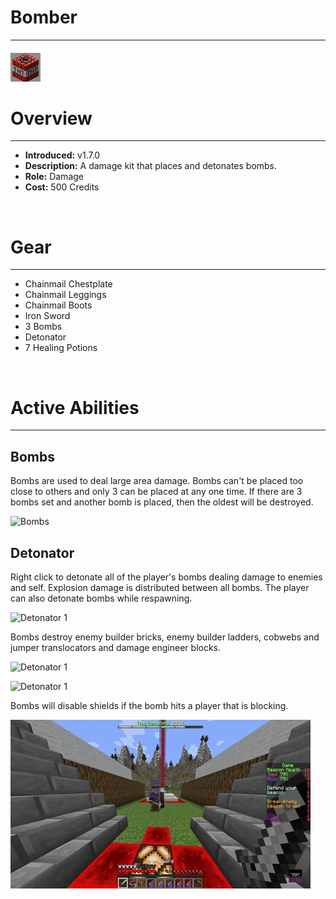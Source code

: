 
# Bomber

***

#### ![bomber-icon](../assets/kits/bomber/bomber-icon.jpg)

# Overview
***
- **Introduced:** v1.7.0
- **Description:** A damage kit that places and detonates bombs.
- **Role:** Damage
- **Cost:** 500 Credits

<br />  

# Gear
***
- Chainmail Chestplate
- Chainmail Leggings
- Chainmail Boots
- Iron Sword
- 3 Bombs
- Detonator
- 7 Healing Potions

<br />  

# Active Abilities
***
## Bombs
Bombs are used to deal large area damage. Bombs can't be placed too close to others and only 3 can be placed at any one time. If there are 3 bombs set and another bomb is placed, then the oldest will be destroyed.

![Bombs](../assets/kits/bomber/Bomber%20-%20Bombs.gif)

## Detonator
Right click to detonate all of the player's bombs dealing damage to enemies and self. Explosion damage is distributed between all bombs. The player can also detonate bombs while respawning.

![Detonator 1](../assets/kits/bomber/Bomber%20-%20Detonate.gif)

Bombs destroy enemy builder bricks, enemy builder ladders, cobwebs and jumper translocators and damage engineer blocks.

![Detonator 1](../assets/kits/bomber/Bomber%20-%20Detonate%20Bricks.gif)

![Detonator 1](../assets/kits/bomber/Bomber%20-%20Detonate%20Engineer%20Blocks.gif)

Bombs will disable shields if the bomb hits a player that is blocking.

![Detonator 1](../assets/kits/bomber/Bomber%20-%20Detonate%20Shield.gif)
